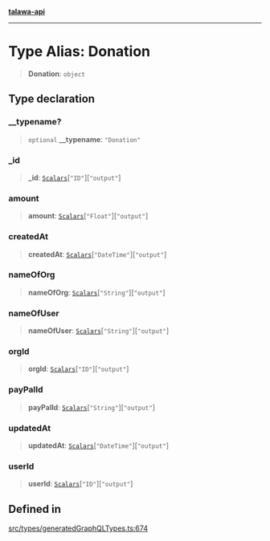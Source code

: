 [**talawa-api**](../../../README.md)

***

# Type Alias: Donation

> **Donation**: `object`

## Type declaration

### \_\_typename?

> `optional` **\_\_typename**: `"Donation"`

### \_id

> **\_id**: [`Scalars`](Scalars.md)\[`"ID"`\]\[`"output"`\]

### amount

> **amount**: [`Scalars`](Scalars.md)\[`"Float"`\]\[`"output"`\]

### createdAt

> **createdAt**: [`Scalars`](Scalars.md)\[`"DateTime"`\]\[`"output"`\]

### nameOfOrg

> **nameOfOrg**: [`Scalars`](Scalars.md)\[`"String"`\]\[`"output"`\]

### nameOfUser

> **nameOfUser**: [`Scalars`](Scalars.md)\[`"String"`\]\[`"output"`\]

### orgId

> **orgId**: [`Scalars`](Scalars.md)\[`"ID"`\]\[`"output"`\]

### payPalId

> **payPalId**: [`Scalars`](Scalars.md)\[`"String"`\]\[`"output"`\]

### updatedAt

> **updatedAt**: [`Scalars`](Scalars.md)\[`"DateTime"`\]\[`"output"`\]

### userId

> **userId**: [`Scalars`](Scalars.md)\[`"ID"`\]\[`"output"`\]

## Defined in

[src/types/generatedGraphQLTypes.ts:674](https://github.com/Suyash878/talawa-api/blob/b5a9d8b4a1ea678a3d6f5b710b3721f91a3052fc/src/types/generatedGraphQLTypes.ts#L674)
